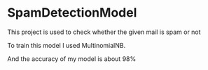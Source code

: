 # SpamDetectionModel

This project is used to check whether the given mail is spam or not

To train this model I used MultinomialNB.

And the accuracy of my model is about 98%

